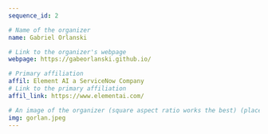 ```yaml
---
sequence_id: 2

# Name of the organizer
name: Gabriel Orlanski

# Link to the organizer's webpage
webpage: https://gabeorlanski.github.io/

# Primary affiliation
affil: Element AI a ServiceNow Company
# Link to the primary affiliation
affil_link: https://www.elementai.com/

# An image of the organizer (square aspect ratio works the best) (place in the `assets/img/organizers` directory)
img: gorlan.jpeg
---
```

